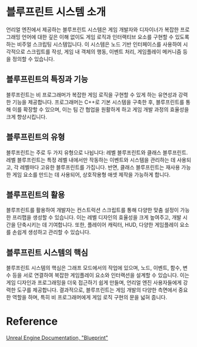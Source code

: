 # 블루프린트 시스템 소개

언리얼 엔진에서 제공하는 블루프린트 시스템은 게임 개발자와 디자이너가 복잡한 프로그래밍 언어에 대한 깊은 이해 없이도 게임 로직과 인터랙티브 요소를 구현할 수 있도록 하는 비주얼 스크립팅 시스템입니다. 이 시스템은 노드 기반 인터페이스를 사용하여 시각적으로 스크립트를 작성, 게임 내 객체의 행동, 이벤트 처리, 게임플레이 메커니즘 등을 정의할 수 있습니다.

## 블루프린트의 특징과 기능
블루프린트는 비 프로그래머가 복잡한 게임 로직을 구현할 수 있게 하는 유연성과 강력한 기능을 제공합니다. 프로그래머는 C++로 기본 시스템을 구축한 후, 블루프린트를 통해 이를 확장할 수 있으며, 이는 팀 간 협업을 원활하게 하고 게임 개발 과정의 효율성을 크게 향상시킵니다.

## 블루프린트의 유형
블루프린트는 주로 두 가지 유형으로 나뉩니다: 레벨 블루프린트와 클래스 블루프린트. 레벨 블루프린트는 특정 레벨 내에서만 작동하는 이벤트와 시스템을 관리하는 데 사용되고, 각 레벨마다 고유한 블루프린트를 가집니다. 반면, 클래스 블루프린트는 재사용 가능한 게임 요소를 만드는 데 사용되어, 상호작용형 애셋 제작을 가능하게 합니다.

## 블루프린트의 활용
블루프린트를 활용하여 개발자는 컨스트럭션 스크립트를 통해 다양한 맞춤 설정이 가능한 프리팹을 생성할 수 있습니다. 이는 레벨 디자인의 효율성을 크게 높여주고, 개발 시간을 단축시키는 데 기여합니다. 또한, 플레이어 캐릭터, HUD, 다양한 게임플레이 요소를 손쉽게 생성하고 관리할 수 있습니다.

## 블루프린트 시스템의 핵심
블루프린트 시스템의 핵심은 그래프 모드에서의 작업에 있으며, 노드, 이벤트, 함수, 변수 등을 서로 연결하여 복잡한 게임플레이 요소와 인터랙션을 설계할 수 있습니다. 이는 게임 디자인과 프로그래밍을 더욱 접근하기 쉽게 만들며, 언리얼 엔진 사용자들에게 강력한 도구를 제공합니다. 결과적으로, 블루프린트는 게임 개발의 다양한 측면에서 중요한 역할을 하며, 특히 비 프로그래머에게 게임 로직 구현의 문을 넓혀 줍니다.

# Reference
[Unreal Engine Documentation, "Blueprint"](https://docs.unrealengine.com/4.27/ko/ProgrammingAndScripting/Blueprints/GettingStarted/)
